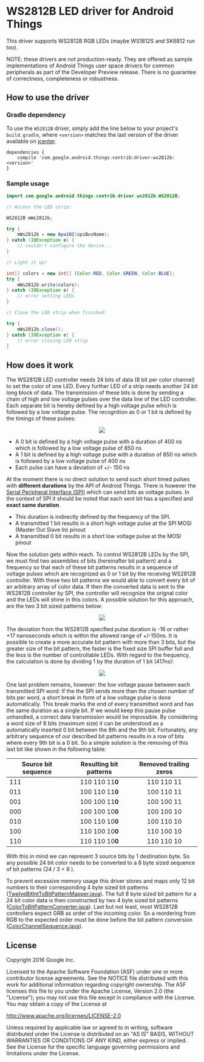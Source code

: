 WS2812B LED driver for Android Things
=====================================

This driver supports WS2812B RGB LEDs (maybe WS1812S and SK6812 run too).

NOTE: these drivers are not production-ready. They are offered as sample
implementations of Android Things user space drivers for common peripherals
as part of the Developer Preview release. There is no guarantee
of correctness, completeness or robustness.

How to use the driver
---------------------

### Gradle dependency

To use the `WS2812B` driver, simply add the line below to your project's `build.gradle`,
where `<version>` matches the last version of the driver available on [jcenter][jcenter].

```
dependencies {
    compile 'com.google.android.things.contrib:driver-ws2812b:<version>'
}
```

### Sample usage

```java
import com.google.android.things.contrib.driver.ws2812b.WS2812B;

// Access the LED strip:

WS2812B mWs2812b;

try {
    mWs2812b = new Apa102(spiBusName);
} catch (IOException e) {
    // couldn't configure the device...
}

// Light it up!

int[] colors = new int[] {Color.RED, Color.GREEN, Color.BLUE};
try {
    mWs2812b.write(colors);
} catch (IOException e) {
    // error setting LEDs
}

// Close the LED strip when finished:

try {
    mWs2812b.close();
} catch (IOException e) {
    // error closing LED strip
}
```
How does it work
---------------------
The WS2812B LED controller needs 24 bits of data (8 bit per color channel) to set the color of one LED. Every further LED of a strip needs another 24 bit long block of data. The transmission of these bits is done by sending a chain of high and low voltage pulses over the data line of the LED controller. 
Each separate bit is hereby defined by a high voltage pulse which is followed by a low voltage pulse. The recognition as 0 or 1 bit is defined by the timings of these pulses:

<p align="center"> 
<img align="center" src="https://rawgit.com/Ic-ks/contrib-drivers/master/ws2812b/ws2812b-timings.svg"/>
</p>

* A 0 bit is defined by a high voltage pulse with a duration of 400 ns which is followed by a low voltage pulse of 850 ns
* A 1 bit is defined by a high voltage pulse with a duration of 850 ns which is followed by a low voltage pulse of 400 ns
* Each pulse can have a deviation of +/- 150 ns 

At the moment there is no direct solution to send such short timed pulses with **different durations** by the API of Android Things. There is however the [Serial Peripheral Interface (SPI)](https://developer.android.com/things/sdk/pio/spi.html) which can send bits as voltage pulses. In the context of SPI it should be noted that each sent bit has a specified and **exact same duration**. 

* This duration is indirectly defined by the frequency of the SPI. 
* A transmitted 1 bit results in a short high voltage pulse at the SPI MOSI (Master Out Slave In) pinout 
* A transmitted 0 bit results in a short low voltage pulse at the MOSI pinout

Now the solution gets within reach. To control WS2812B LEDs by the SPI, we must find two assemblies of bits (hereinafter bit pattern) and a frequency so that each of these bit patterns results in a sequence of voltage pulses which are recognized as 0 or 1 bit by the receiving WS2812B controller. With these two bit patterns we would able to convert every bit of an arbitrary array of color data. If then the converted data is sent to the WS2812B controller by SPI, the controller will recognize the orignal color and the LEDs will shine in this colors. A possible solution for this approach, are the two 3 bit sized patterns below:

<p align="center"> 
<img align="center" src="https://rawgit.com/Ic-ks/contrib-drivers/master/ws2812b/ws2812b-bit-pattern.svg"/>
</p>

The deviation from the WS2812B specified pulse duration is -16 or rather +17 nanoseconds which is within the allowed range of +/-150ns. It is possible to create a more accurate bit pattern with more than 3 bits, but the greater size of the bit pattern, the faster is the fixed size SPI buffer full and the less is the number of controllable LEDs. With regard to the frequency, the calculation is done by dividing 1 by the duration of 1 bit (417ns):

<p align="center"> 
<img align="center" src="http://latex.codecogs.com/gif.latex?f%3D%5Cfrac%7B1%20%7D%7B417%20%5Ccdot%2010%5E%7B-9%7D%7DHz"/>
</p>

One last problem remains, however: the low voltage pause between each transmitted SPI word: If the the SPI sends more than the chosen number of bits per word, a short break in form of a low voltage pulse is done automatically. This break marks the end of every transmitted word and has the same duration as a single bit. If we would keep this pause pulse unhandled, a correct data transmission would be impossible. By considering a word size of 8 bits (maximum size) it can be understood as a automatically inserted 0 bit between the 8th and the 9th bit. Fortunately, any arbitrary sequence of our described bit patterns results in a row of bits where every 9th bit is a 0 bit. So a simple solution is the removing of this last bit like shown in the following table:

| Source bit sequence | Resulting bit patterns | Removed trailing zeros   |         
| ------------------- |:----------------------:|:------------------------:|         
| 111                 | 110 110 11**0**        | 110 110 11               |         
| 011                 | 100 110 11**0**        | 100 110 11               |         
| 001                 | 100 100 11**0**        | 100 100 11               |         
| 000                 | 100 100 10**0**        | 100 100 10               |         
| 010                 | 100 110 10**0**        | 100 110 10               |         
| 100                 | 110 100 10**0**        | 110 100 10               |         
| 110                 | 110 110 10**0**        | 110 110 10               |         

With this in mind we can represent 3 source bits by 1 destination byte. So any possible 24 bit color needs to be converted to a 8 byte sized sequence of bit patterns (24 / 3 = 8 ). 

To prevent excessive memory usage this driver stores and maps only 12 bit numbers to their corresponding 4 byte sized bit patterns ([TwelveBitIntToBitPatternMapper.java](/ws2812b/src/main/java/com/google/android/things/contrib/driver/ws2812b/TwelveBitIntToBitPatternMapper.java)). The full 8 byte sized bit pattern for a 24 bit color data is then constructed by two 4 byte sized bit patterns ([ColorToBitPatternConverter.java](/ws2812b/src/main/java/com/google/android/things/contrib/driver/ws2812b/ColorToBitPatternConverter.java)). Last but not least, most WS2812B controllers expect GRB as order of the incoming color. So a reordering from RGB to the expected order must be done before the bit pattern conversion ([ColorChannelSequence.java](/ws2812b/src/main/java/com/google/android/things/contrib/driver/ws2812b/ColorChannelSequence.java)).

License
-------

Copyright 2016 Google Inc.

Licensed to the Apache Software Foundation (ASF) under one or more contributor
license agreements.  See the NOTICE file distributed with this work for
additional information regarding copyright ownership.  The ASF licenses this
file to you under the Apache License, Version 2.0 (the "License"); you may not
use this file except in compliance with the License.  You may obtain a copy of
the License at

  http://www.apache.org/licenses/LICENSE-2.0

Unless required by applicable law or agreed to in writing, software
distributed under the License is distributed on an "AS IS" BASIS, WITHOUT
WARRANTIES OR CONDITIONS OF ANY KIND, either express or implied.  See the
License for the specific language governing permissions and limitations under
the License.

[jcenter]: https://bintray.com/google/androidthings/contrib-driver-ws2812b/_latestVersion
